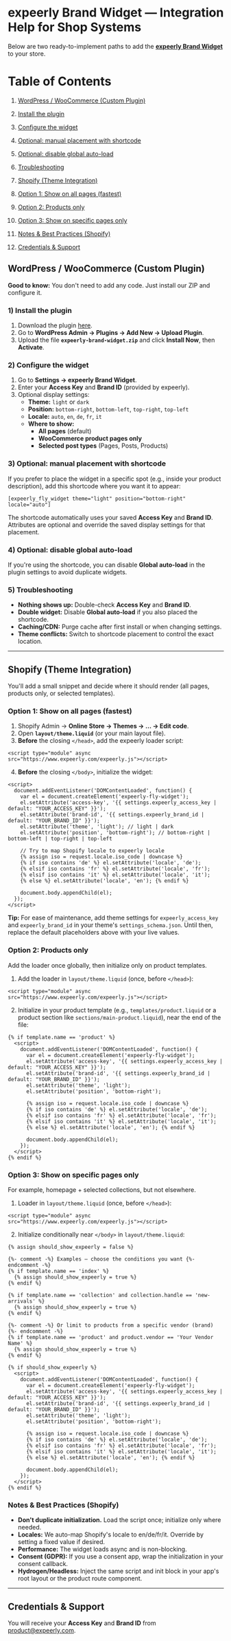 # expeerly Brand Widget — Integration Help for Shop Systems

Below are two ready-to-implement paths to add the **[expeerly Brand Widget](https://github.com/expeerly/embeddocumentation/blob/main/brandwidgetvideoreviews.md)** to your store.

# Table of Contents

1. [WordPress / WooCommerce (Custom Plugin)](#wordpress--woocommerce-custom-plugin)
  1. [Install the plugin](#1-install-the-plugin)
  2. [Configure the widget](#2-configure-the-widget)
  3. [Optional: manual placement with shortcode](#3-optional-manual-placement-with-shortcode)
  4. [Optional: disable global auto-load](#4-optional-disable-global-auto-load)
  5. [Troubleshooting](#5-troubleshooting)

2. [Shopify (Theme Integration)](#shopify-theme-integration)
  1. [Option 1: Show on all pages (fastest)](#option-1-show-on-all-pages-fastest)
  2. [Option 2: Products only](#option-2-products-only)
  3. [Option 3: Show on specific pages only](#option-3-show-on-specific-pages-only)
  4. [Notes & Best Practices (Shopify)](#notes--best-practices-shopify)

3. [Credentials & Support](#credentials--support)

## WordPress / WooCommerce (Custom Plugin)

**Good to know:** You don't need to add any code. Just install our ZIP and configure it.

### 1) Install the plugin
1. Download the plugin [here](https://drive.google.com/drive/folders/1_Qk5DVe1C6taByCHigUFR_WXyvhDSa_D?usp=sharing).
2. Go to **WordPress Admin → Plugins → Add New → Upload Plugin**.
3. Upload the file **`expeerly-brand-widget.zip`** and click **Install Now**, then **Activate**.

### 2) Configure the widget
1. Go to **Settings → expeerly Brand Widget**.
2. Enter your **Access Key** and **Brand ID** (provided by expeerly).
3. Optional display settings:
   - **Theme:** `light` or `dark`
   - **Position:** `bottom-right`, `bottom-left`, `top-right`, `top-left`
   - **Locale:** `auto`, `en`, `de`, `fr`, `it`
   - **Where to show:**  
     - **All pages** (default)  
     - **WooCommerce product pages only**  
     - **Selected post types** (Pages, Posts, Products)

### 3) Optional: manual placement with shortcode
If you prefer to place the widget in a specific spot (e.g., inside your product description), add this shortcode where you want it to appear:

```
[expeerly_fly_widget theme="light" position="bottom-right" locale="auto"]
```

The shortcode automatically uses your saved **Access Key** and **Brand ID**. Attributes are optional and override the saved display settings for that placement.

### 4) Optional: disable global auto-load
If you're using the shortcode, you can disable **Global auto-load** in the plugin settings to avoid duplicate widgets.

### 5) Troubleshooting
- **Nothing shows up:** Double-check **Access Key** and **Brand ID**.  
- **Double widget:** Disable **Global auto-load** if you also placed the shortcode.  
- **Caching/CDN:** Purge cache after first install or when changing settings.  
- **Theme conflicts:** Switch to shortcode placement to control the exact location.

---

## Shopify (Theme Integration)

You'll add a small snippet and decide where it should render (all pages, products only, or selected templates).

### Option 1: Show on all pages (fastest)
1. Shopify Admin → **Online Store → Themes → … → Edit code**.
2. Open **`layout/theme.liquid`** (or your main layout file).
3. **Before** the closing `</head>`, add the expeerly loader script:

```liquid
<script type="module" async src="https://www.expeerly.com/expeerly.js"></script>
```

4. **Before** the closing `</body>`, initialize the widget:

```liquid
<script>
  document.addEventListener('DOMContentLoaded', function() {
    var el = document.createElement('expeerly-fly-widget');
    el.setAttribute('access-key', '{{ settings.expeerly_access_key | default: "YOUR_ACCESS_KEY" }}');
    el.setAttribute('brand-id', '{{ settings.expeerly_brand_id | default: "YOUR_BRAND_ID" }}');
    el.setAttribute('theme', 'light'); // light | dark
    el.setAttribute('position', 'bottom-right'); // bottom-right | bottom-left | top-right | top-left

    // Try to map Shopify locale to expeerly locale
    {% assign iso = request.locale.iso_code | downcase %}
    {% if iso contains 'de' %} el.setAttribute('locale', 'de');
    {% elsif iso contains 'fr' %} el.setAttribute('locale', 'fr');
    {% elsif iso contains 'it' %} el.setAttribute('locale', 'it');
    {% else %} el.setAttribute('locale', 'en'); {% endif %}

    document.body.appendChild(el);
  });
</script>
```

**Tip:** For ease of maintenance, add theme settings for `expeerly_access_key` and `expeerly_brand_id` in your theme's `settings_schema.json`. Until then, replace the default placeholders above with your live values.

### Option 2: Products only
Add the loader once globally, then initialize only on product templates.

1. Add the loader in `layout/theme.liquid` (once, before `</head>`):

```liquid
<script type="module" async src="https://www.expeerly.com/expeerly.js"></script>
```

2. Initialize in your product template (e.g., `templates/product.liquid` or a product section like `sections/main-product.liquid`), near the end of the file:

```liquid
{% if template.name == 'product' %}
  <script>
    document.addEventListener('DOMContentLoaded', function() {
      var el = document.createElement('expeerly-fly-widget');
      el.setAttribute('access-key', '{{ settings.expeerly_access_key | default: "YOUR_ACCESS_KEY" }}');
      el.setAttribute('brand-id', '{{ settings.expeerly_brand_id | default: "YOUR_BRAND_ID" }}');
      el.setAttribute('theme', 'light');
      el.setAttribute('position', 'bottom-right');

      {% assign iso = request.locale.iso_code | downcase %}
      {% if iso contains 'de' %} el.setAttribute('locale', 'de');
      {% elsif iso contains 'fr' %} el.setAttribute('locale', 'fr');
      {% elsif iso contains 'it' %} el.setAttribute('locale', 'it');
      {% else %} el.setAttribute('locale', 'en'); {% endif %}

      document.body.appendChild(el);
    });
  </script>
{% endif %}
```

### Option 3: Show on specific pages only
For example, homepage + selected collections, but not elsewhere.

1. Loader in `layout/theme.liquid` (once, before `</head>`):

```liquid
<script type="module" async src="https://www.expeerly.com/expeerly.js"></script>
```

2. Initialize conditionally near `</body>` in `layout/theme.liquid`:

```liquid
{% assign should_show_expeerly = false %}

{%- comment -%} Examples — choose the conditions you want {%- endcomment -%}
{% if template.name == 'index' %}
  {% assign should_show_expeerly = true %}
{% endif %}

{% if template.name == 'collection' and collection.handle == 'new-arrivals' %}
  {% assign should_show_expeerly = true %}
{% endif %}

{%- comment -%} Or limit to products from a specific vendor (brand) {%- endcomment -%}
{% if template.name == 'product' and product.vendor == 'Your Vendor Name' %}
  {% assign should_show_expeerly = true %}
{% endif %}

{% if should_show_expeerly %}
  <script>
    document.addEventListener('DOMContentLoaded', function() {
      var el = document.createElement('expeerly-fly-widget');
      el.setAttribute('access-key', '{{ settings.expeerly_access_key | default: "YOUR_ACCESS_KEY" }}');
      el.setAttribute('brand-id', '{{ settings.expeerly_brand_id | default: "YOUR_BRAND_ID" }}');
      el.setAttribute('theme', 'light');
      el.setAttribute('position', 'bottom-right');

      {% assign iso = request.locale.iso_code | downcase %}
      {% if iso contains 'de' %} el.setAttribute('locale', 'de');
      {% elsif iso contains 'fr' %} el.setAttribute('locale', 'fr');
      {% elsif iso contains 'it' %} el.setAttribute('locale', 'it');
      {% else %} el.setAttribute('locale', 'en'); {% endif %}

      document.body.appendChild(el);
    });
  </script>
{% endif %}
```

### Notes & Best Practices (Shopify)
- **Don't duplicate initialization.** Load the script once; initialize only where needed.
- **Locales:** We auto-map Shopify's locale to en/de/fr/it. Override by setting a fixed value if desired.
- **Performance:** The widget loads async and is non-blocking.
- **Consent (GDPR):** If you use a consent app, wrap the initialization in your consent callback.
- **Hydrogen/Headless:** Inject the same script and init block in your app's root layout or the product route component.

---

## Credentials & Support

You will receive your **Access Key** and **Brand ID** from product@expeerly.com.

